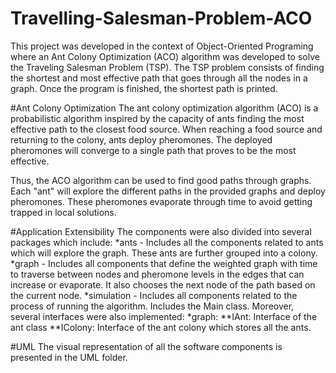 # Travelling-Salesman-Problem-ACO
This project was developed in the context of Object-Oriented Programing where an Ant Colony Optimization (ACO) algorithm was developed to solve the Traveling Salesman Problem (TSP).  The TSP problem consists of finding the shortest and most effective path that goes through all the nodes in a graph. Once the program is finished, the shortest path is printed. 

#Ant Colony Optimization
The ant colony optimization algorithm (ACO) is a probabilistic algorithm inspired by the capacity of ants finding the most effective path to the closest food source. When reaching a food source and returning to the colony, ants deploy pheromones. The deployed pheromones will converge to a single path that proves to be the most effective. 

Thus, the ACO algorithm can be used to find good paths through graphs.  Each "ant" will explore the different paths in the provided graphs and deploy pheromones. These pheromones evaporate through time to avoid getting trapped in local solutions. 

#Application Extensibility
The components were also divided into several packages which include:
*ants - Includes all the components related to ants which will explore the graph. These ants are further grouped into a colony.
*graph - Includes all components that define the weighted graph with time to traverse between nodes and pheromone levels in the edges that can increase or evaporate. It also chooses the next node of the path based on the current node.
*simulation - Includes all components related to the process of running the algorithm. Includes the Main class.
Moreover, several interfaces were also implemented:
*graph:
**IAnt: Interface of the ant class
**IColony: Interface of the ant colony which stores all the ants.

#UML
The visual representation of all the software components is presented in the UML folder.


